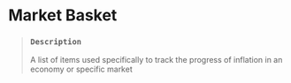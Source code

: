 # Market Basket

> ### `Description`
>
> A list of items used specifically to track the progress of inflation in an economy or specific market
